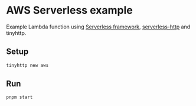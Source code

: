 # AWS Serverless example

Example Lambda function using [Serverless framework](https://www.serverless.com/), [serverless-http](https://github.com/dougmoscrop/serverless-http) and tinyhttp.

## Setup

```sh
tinyhttp new aws
```

## Run

```sh
pnpm start
```
